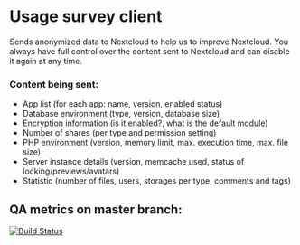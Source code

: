 # Usage survey client

Sends anonymized data to Nextcloud to help us to improve Nextcloud. You
always have full control over the content sent to Nextcloud and can disable
it again at any time.

### Content being sent:
- App list (for each app: name, version, enabled status)
- Database environment (type, version, database size)
- Encryption information (is it enabled?, what is the default module)
- Number of shares (per type and permission setting)
- PHP environment (version, memory limit, max. execution time, max. file size)
- Server instance details (version, memcache used, status of locking/previews/avatars)
- Statistic (number of files, users, storages per type, comments and tags)


## QA metrics on master branch:

[![Build Status](https://travis-ci.org/nextcloud/survey_client.svg?branch=master)](https://travis-ci.org/nextcloud/survey_client)
